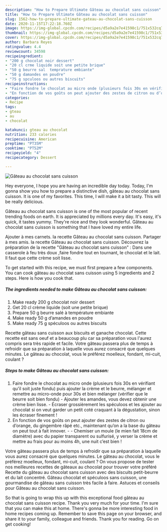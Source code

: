 ```yaml
---
description: "How to Prepare Ultimate Gâteau au chocolat sans cuisson"
title: "How to Prepare Ultimate Gâteau au chocolat sans cuisson"
slug: 1562-how-to-prepare-ultimate-gateau-au-chocolat-sans-cuisson
date: 2020-11-15T17:22:18.760Z
image: https://img-global.cpcdn.com/recipes/d5a9a2e7e41598c1/751x532cq70/gateau-au-chocolat-sans-cuisson-photo-principale-de-la-recette.jpg
thumbnail: https://img-global.cpcdn.com/recipes/d5a9a2e7e41598c1/751x532cq70/gateau-au-chocolat-sans-cuisson-photo-principale-de-la-recette.jpg
cover: https://img-global.cpcdn.com/recipes/d5a9a2e7e41598c1/751x532cq70/gateau-au-chocolat-sans-cuisson-photo-principale-de-la-recette.jpg
author: Barbara Reyes
ratingvalue: 4.4
reviewcount: 34598
recipeingredient:
- "200 g chocolat noir dessert"
- "20 cl crme liquide soit une petite brique"
- "50 g beurre sal  temprature embiante"
- "50 g damandes en poudre"
- "75 g spculoos ou autres biscuits"
recipeinstructions:
- "Faire fondre le chocolat au micro onde (plusieurs fois 30s en vérifiant qu’il soit juste fondu) puis ajouter la crème et le beurre, mélanger et remettre au micro-onde pour 30s et bien mélanger (vérifier que le beurre soit bien fondu) Ajouter les amandes, vous devez obtenir une crème bien lisse. Écraser grossièrement les spéculoos et les ajouter au chocolat si on veut garder un petit coté craquant à la dégustation, sinon les écraser finement !"
- "En fonction de vos goûts on peut ajouter des zestes de citron ou d’orange, du gingembre râpé etc., maintenant qu’on a la base du gâteau on peut tout à fait innover.  Chemiser un moule (le mien fait 18cm de diamètre) avec du papier transparent ou sulfurisé, y verser la crème et mettre au frais pour au moins 4h, une nuit c’est bien !"
categories:
- Recipe
tags:
- gteau
- au
- chocolat

katakunci: gteau au chocolat 
nutrition: 233 calories
recipecuisine: American
preptime: "PT35M"
cooktime: "PT52M"
recipeyield: "4"
recipecategory: Dessert

---
```



![Gâteau au chocolat sans cuisson](https://img-global.cpcdn.com/recipes/d5a9a2e7e41598c1/751x532cq70/gateau-au-chocolat-sans-cuisson-photo-principale-de-la-recette.jpg)

Hey everyone, I hope you are having an incredible day today. Today, I'm gonna show you how to prepare a distinctive dish, gâteau au chocolat sans cuisson. It is one of my favorites. This time, I will make it a bit tasty. This will be really delicious.

Gâteau au chocolat sans cuisson is one of the most popular of recent trending foods on earth. It is appreciated by millions every day. It's easy, it's quick, it tastes yummy. They're nice and they look wonderful. Gâteau au chocolat sans cuisson is something that I have loved my entire life.

Ajouter à mes carnets. la recette Gâteau au chocolat sans cuisson. Partager à mes amis. la recette Gâteau au chocolat sans cuisson. Découvrez la préparation de la recette &#34;Gâteau au chocolat sans cuisson&#34; : Dans une casserole à feu très doux ,faire fondre tout en tournant, le chocolat et le lait. Il faut que cette crème soit lisse.


To get started with this recipe, we must first prepare a few components. You can cook gâteau au chocolat sans cuisson using 5 ingredients and 2 steps. Here is how you cook that.

<!--inarticleads1-->

##### The ingredients needed to make Gâteau au chocolat sans cuisson:

1. Make ready 200 g chocolat noir dessert
1. Get 20 cl crème liquide (soit une petite brique)
1. Prepare 50 g beurre salé à température embiante
1. Make ready 50 g d’amandes en poudre
1. Make ready 75 g spéculoos ou autres biscuits


Recette gâteau sans cuisson aux biscuits et ganache chocolat. Cette recette est sans oeuf et a beaucoup plu car sa préparation vous l&#39;aurez compris sera très rapide et facile. Votre gâteau passera plus de temps à refroidir que sa préparation à laquelle vous aurez consacré que quelques minutes. Le gâteau au chocolat, vous le préférez moelleux, fondant, mi-cuit, coulant ? 

<!--inarticleads2-->

##### Steps to make Gâteau au chocolat sans cuisson:

1. Faire fondre le chocolat au micro onde (plusieurs fois 30s en vérifiant qu’il soit juste fondu) puis ajouter la crème et le beurre, mélanger et remettre au micro-onde pour 30s et bien mélanger (vérifier que le beurre soit bien fondu) - Ajouter les amandes, vous devez obtenir une crème bien lisse. - Écraser grossièrement les spéculoos et les ajouter au chocolat si on veut garder un petit coté craquant à la dégustation, sinon les écraser finement !
1. En fonction de vos goûts on peut ajouter des zestes de citron ou d’orange, du gingembre râpé etc., maintenant qu’on a la base du gâteau on peut tout à fait innover. -  - Chemiser un moule (le mien fait 18cm de diamètre) avec du papier transparent ou sulfurisé, y verser la crème et mettre au frais pour au moins 4h, une nuit c’est bien !


Votre gâteau passera plus de temps à refroidir que sa préparation à laquelle vous aurez consacré que quelques minutes. Le gâteau au chocolat, vous le préférez moelleux, fondant, mi-cuit, coulant ? On vous propose de tester nos meilleures recettes de gâteaux au chocolat pour trouver votre préféré  Recette du gâteau au chocolat sans cuisson avec des biscuits petit-beurre et du lait concentré. Gâteau chocolat et spéculoos sans cuisson, une gourmandise de gâteau sans cuisson très facile à faire. Astuces et conseils pour Gâteau au chocolat sans cuisson. 

So that is going to wrap this up with this exceptional food gâteau au chocolat sans cuisson recipe. Thank you very much for your time. I'm sure that you can make this at home. There's gonna be more interesting food in home recipes coming up. Remember to save this page on your browser, and share it to your family, colleague and friends. Thank you for reading. Go on get cooking!
